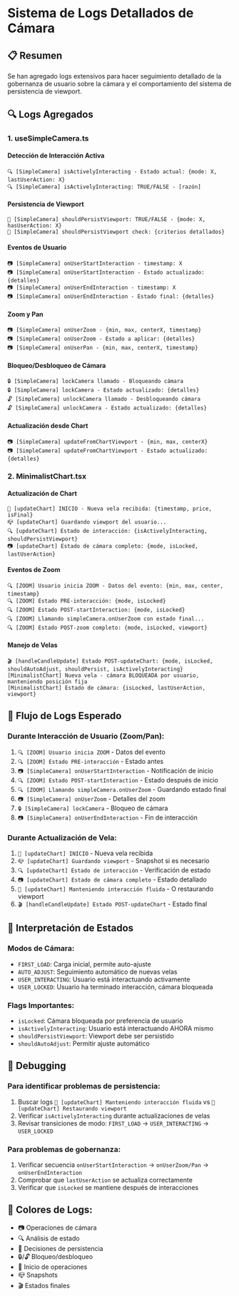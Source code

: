 # Sistema de Logs Detallados de Cámara

## 📋 Resumen
Se han agregado logs extensivos para hacer seguimiento detallado de la gobernanza de usuario sobre la cámara y el comportamiento del sistema de persistencia de viewport.

## 🔍 Logs Agregados

### 1. useSimpleCamera.ts

#### Detección de Interacción Activa
```
🔍 [SimpleCamera] isActivelyInteracting - Estado actual: {mode: X, lastUserAction: X}
🔍 [SimpleCamera] isActivelyInteracting: TRUE/FALSE - [razón]
```

#### Persistencia de Viewport
```
🎯 [SimpleCamera] shouldPersistViewport: TRUE/FALSE - {mode: X, hasUserAction: X}
🎯 [SimpleCamera] shouldPersistViewport check: {criterios detallados}
```

#### Eventos de Usuario
```
📷 [SimpleCamera] onUserStartInteraction - timestamp: X
📷 [SimpleCamera] onUserStartInteraction - Estado actualizado: {detalles}
📷 [SimpleCamera] onUserEndInteraction - timestamp: X
📷 [SimpleCamera] onUserEndInteraction - Estado final: {detalles}
```

#### Zoom y Pan
```
📷 [SimpleCamera] onUserZoom - {min, max, centerX, timestamp}
📷 [SimpleCamera] onUserZoom - Estado a aplicar: {detalles}
📷 [SimpleCamera] onUserPan - {min, max, centerX, timestamp}
```

#### Bloqueo/Desbloqueo de Cámara
```
🔒 [SimpleCamera] lockCamera llamado - Bloqueando cámara
🔒 [SimpleCamera] lockCamera - Estado actualizado: {detalles}
🔓 [SimpleCamera] unlockCamera llamado - Desbloqueando cámara
🔓 [SimpleCamera] unlockCamera - Estado actualizado: {detalles}
```

#### Actualización desde Chart
```
📷 [SimpleCamera] updateFromChartViewport - {min, max, centerX}
📷 [SimpleCamera] updateFromChartViewport - Estado actualizado: {detalles}
```

### 2. MinimalistChart.tsx

#### Actualización de Chart
```
🚀 [updateChart] INICIO - Nueva vela recibida: {timestamp, price, isFinal}
📪 [updateChart] Guardando viewport del usuario...
🔍 [updateChart] Estado de interacción: {isActivelyInteracting, shouldPersistViewport}
📷 [updateChart] Estado de cámara completo: {mode, isLocked, lastUserAction}
```

#### Eventos de Zoom
```
🔍 [ZOOM] Usuario inicia ZOOM - Datos del evento: {min, max, center, timestamp}
🔍 [ZOOM] Estado PRE-interacción: {mode, isLocked}
🔍 [ZOOM] Estado POST-startInteraction: {mode, isLocked}
🔍 [ZOOM] Llamando simpleCamera.onUserZoom con estado final...
🔍 [ZOOM] Estado POST-zoom completo: {mode, isLocked, viewport}
```

#### Manejo de Velas
```
🎬 [handleCandleUpdate] Estado POST-updateChart: {mode, isLocked, shouldAutoAdjust, shouldPersist, isActivelyInteracting}
[MinimalistChart] Nueva vela - cámara BLOQUEADA por usuario, manteniendo posición fija
[MinimalistChart] Estado de cámara: {isLocked, lastUserAction, viewport}
```

## 🎯 Flujo de Logs Esperado

### Durante Interacción de Usuario (Zoom/Pan):
1. `🔍 [ZOOM] Usuario inicia ZOOM` - Datos del evento
2. `🔍 [ZOOM] Estado PRE-interacción` - Estado antes
3. `📷 [SimpleCamera] onUserStartInteraction` - Notificación de inicio
4. `🔍 [ZOOM] Estado POST-startInteraction` - Estado después de inicio
5. `🔍 [ZOOM] Llamando simpleCamera.onUserZoom` - Guardando estado final
6. `📷 [SimpleCamera] onUserZoom` - Detalles del zoom
7. `🔒 [SimpleCamera] lockCamera` - Bloqueo de cámara
8. `📷 [SimpleCamera] onUserEndInteraction` - Fin de interacción

### Durante Actualización de Vela:
1. `🚀 [updateChart] INICIO` - Nueva vela recibida
2. `📪 [updateChart] Guardando viewport` - Snapshot si es necesario
3. `🔍 [updateChart] Estado de interacción` - Verificación de estado
4. `📷 [updateChart] Estado de cámara completo` - Estado detallado
5. `🎯 [updateChart] Manteniendo interacción fluida` - O restaurando viewport
6. `🎬 [handleCandleUpdate] Estado POST-updateChart` - Estado final

## 🎪 Interpretación de Estados

### Modos de Cámara:
- `FIRST_LOAD`: Carga inicial, permite auto-ajuste
- `AUTO_ADJUST`: Seguimiento automático de nuevas velas
- `USER_INTERACTING`: Usuario está interactuando activamente
- `USER_LOCKED`: Usuario ha terminado interacción, cámara bloqueada

### Flags Importantes:
- `isLocked`: Cámara bloqueada por preferencia de usuario
- `isActivelyInteracting`: Usuario está interactuando AHORA mismo
- `shouldPersistViewport`: Viewport debe ser persistido
- `shouldAutoAdjust`: Permitir ajuste automático

## 🐛 Debugging

### Para identificar problemas de persistencia:
1. Buscar logs `🎯 [updateChart] Manteniendo interacción fluida` vs `🔄 [updateChart] Restaurando viewport`
2. Verificar `isActivelyInteracting` durante actualizaciones de velas
3. Revisar transiciones de modo: `FIRST_LOAD` → `USER_INTERACTING` → `USER_LOCKED`

### Para problemas de gobernanza:
1. Verificar secuencia `onUserStartInteraction` → `onUserZoom/Pan` → `onUserEndInteraction`
2. Comprobar que `lastUserAction` se actualiza correctamente
3. Verificar que `isLocked` se mantiene después de interacciones

## 🎨 Colores de Logs:
- 📷 Operaciones de cámara
- 🔍 Análisis de estado
- 🎯 Decisiones de persistencia
- 🔒/🔓 Bloqueo/desbloqueo
- 🚀 Inicio de operaciones
- 📪 Snapshots
- 🎬 Estados finales
